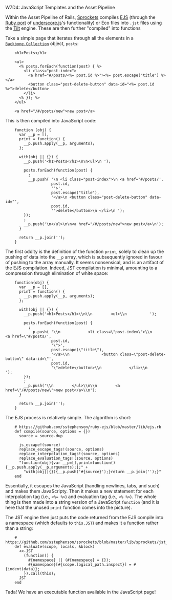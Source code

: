 W7D4: JavaScript Templates and the Asset Pipeline

Within the Asset Pipeline of Rails, [Sprockets](https://github.com/sstephenson/sprockets) compiles [EJS](http://underscorejs.org/#template) (through the [Ruby port](https://github.com/sstephenson/ruby-ejs) of [underscore.js](http://underscorejs.org/)'s functionality) or Eco files into `.jst` files using the [Tilt](https://github.com/rtomayko/tilt) engine. These are then further "compiled" into functions

Take a simple page that iterates through all the elements in a [`Backbone.Collection`](http://backbonejs.org/#Collection) object, `posts`:

        <h1>Posts</h1>

        <ul>
          <% posts.forEach(function(post) { %>
            <li class="post-index">
              <a href="#/posts/<%= post.id %>"><%= post.escape("title") %></a>
              <button class="post-delete-button" data-id="<%= post.id %>">delete</button>
            </li>
          <% }); %>
        </ul>

        <a href="/#/posts/new">new post</a>

This is then compiled into JavaScript code:

        function (obj) {
          var __p = [],
          print = function() {
            __p.push.apply(__p, arguments);
          };

          with(obj || {}) {
            __p.push('<h1>Posts</h1>\n\n<ul>\n ');

            posts.forEach(function(post) {
              ;
              __p.push( '\n <li class="post-index">\n <a href="#/posts/',
                        post.id,
                        '">',
                        post.escape("title"),
                        '</a>\n <button class="post-delete-button" data-id="',
                        post.id,
                        '">delete</button>\n </li>\n ');
            });
            ;
            __p.push('\n</ul>\n\n<a href="/#/posts/new">new post</a>\n');
          }

          return __p.join('');
        }

The first oddity is the definition of the function `print`, solely to clean up the pushing of data into the `__p` array, which is subsequently ignored in favour of pushing to the array manually. It seems nonsensical, and is an artifact of the EJS compilation. Indeed, JST compilation is minimal, amounting to a compression through elimination of white space:

        function(obj) {
          var __p = [],
          print = function() {
            __p.push.apply(__p, arguments);
          };

          with(obj || {}) {
            __p.push('<h1>Posts</h1>\\n\\n        <ul>\\n          ');

            posts.forEach(function(post) {
              ;
              __p.push( '\\n            <li class=\"post-index\">\\n              <a href=\"#/posts/',
                        post.id,
                        '\">',
                        post.escape(\"title\"),
                        '</a>\\n              <button class=\"post-delete-button\" data-id=\"',
                        post.id,
                        '\">delete</button>\\n            </li>\\n          ');
            });
            ;
            __p.push('\\n        </ul>\\n\\n        <a href=\"/#/posts/new\">new post</a>\\n');
          }

          return __p.join('');
        }

The EJS process is relatively simple. The algorithm is short:

        # https://github.com/sstephenson/ruby-ejs/blob/master/lib/ejs.rb
        def compile(source, options = {})
          source = source.dup

          js_escape!(source)
          replace_escape_tags!(source, options)
          replace_interpolation_tags!(source, options)
          replace_evaluation_tags!(source, options)
          "function(obj){var __p=[],print=function(){__p.push.apply(__p,arguments);};" +
            "with(obj||{}){__p.push('#{source}');}return __p.join('');}"
        end

Essentially, it escapes the JavaScript (handling newlines, tabs, and such) and makes them JavaScripty. Then it makes a new statement for each interpolation tag (i.e., `<%= %>`) and evaluation tag (i.e., `<% %>`). The whole thing is then made into a string version of a JavaScript `function` (and it is here that the unused `print` function comes into the picture).

The JST engine then just puts the code returned from the EJS compile into a namespace (which defaults to `this.JST`) and makes it a function rather than a string:

        # https://github.com/sstephenson/sprockets/blob/master/lib/sprockets/jst_processor.rb
        def evaluate(scope, locals, &block)
          <<-JST
            (function() {
              #{namespace} || (#{namespace} = {});
              #{namespace}[#{scope.logical_path.inspect}] = #{indent(data)};
            }).call(this);
          JST
        end

Tada! We have an executable function available in the JavaScript page!
